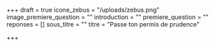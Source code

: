 +++
draft = true
icone_zebus = "/uploads/zebus.png"
image_premiere_question = ""
introduction = ""
premiere_question = ""
reponses = []
sous_titre = ""
titre = "Passe ton permis de prudence"

+++
